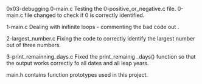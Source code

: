 0x03-debugging
0-main.c
Testing the 0-positive_or_negative.c file. 0-main.c file changed to check if 0 is correctly identified.

1-main.c
Dealing with inifinite loops - commenting the bad code out .

2-largest_number.c
Fixing the code to correctly identify the largest number out of three numbers.

3-print_remainning_days.c
Fixed the print_remainig _days() function so that the output works correctly fo all dates and all leap years.

main.h
contains function prototypes used in this project.
